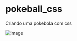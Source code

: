 # pokeball_css
Criando uma pokebola com css 

![image](https://user-images.githubusercontent.com/21297341/78506151-1879a080-774e-11ea-8b84-803890821672.png)
